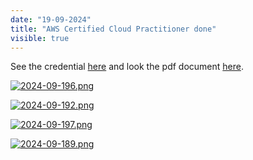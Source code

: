 ```yaml
---
date: "19-09-2024"
title: "AWS Certified Cloud Practitioner done"
visible: true
---
```

See the credential <a href="https://www.credly.com/badges/9caa9661-c060-4b5f-abdc-9f6d23541653" target="_blank">here</a> and look the pdf document <a href="../docs/AWS Certified Cloud Practitioner.pdf" target="_blank">here</a>.

<a href="/blog/images2024-09-196.png" target="_blank"><img src="/blog/images2024-09-196.png" alt="2024-09-196.png" /></a>

<a href="/blog/images2024-09-192.png" target="_blank"><img src="/blog/images2024-09-192.png" alt="2024-09-192.png" /></a>

<a href="/blog/images2024-09-197.png" target="_blank"><img src="/blog/images2024-09-197.png" alt="2024-09-197.png" /></a>

<a href="/blog/images2024-09-189.png" target="_blank"><img src="/blog/images2024-09-189.png" alt="2024-09-189.png" /></a>